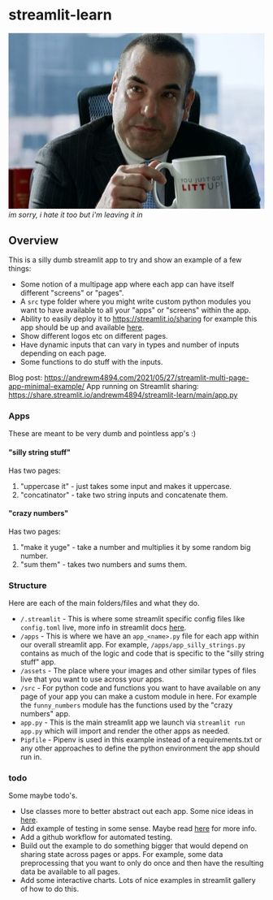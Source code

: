 # streamlit-learn

![litt_up](./assets/app_a_litt_up.jpg)  
*im sorry, i hate it too but i'm leaving it in*

## Overview 

This is a silly dumb streamlit app to try and show an example of a few things:

- Some notion of a multipage app where each app can have itself different "screens" or "pages".
- A `src` type folder where you might write custom python modules you want to have available to all your "apps" or "screens" within the app.
- Ability to easily deploy it to https://streamlit.io/sharing for example this app should be up and available [here](https://share.streamlit.io/andrewm4894/streamlit-learn/main/app.py).
- Show different logos etc on different pages.
- Have dynamic inputs that can vary in types and number of inputs depending on each page.
- Some functions to do stuff with the inputs.

Blog post: https://andrewm4894.com/2021/05/27/streamlit-multi-page-app-minimal-example/
App running on Streamlit sharing: https://share.streamlit.io/andrewm4894/streamlit-learn/main/app.py

### Apps

These are meant to be very dumb and pointless app's :) 

#### "silly string stuff"

Has two pages:
1. "uppercase it" - just takes some input and makes it uppercase.
2. "concatinator" - take two string inputs and concatenate them.

#### "crazy numbers"

Has two pages:
1. "make it yuge" - take a number and multiplies it by some random big number.
2. "sum them" - takes two numbers and sums them.

### Structure

Here are each of the main folders/files and what they do.

- `/.streamlit` - This is where some streamlit specific config files like `config.toml` live, more info in streamlit docs [here](https://docs.streamlit.io/en/stable/streamlit_configuration.html).
- `/apps` - This is where we have an `app_<name>.py` file for each app within our overall streamlit app. For example, `/apps/app_silly_strings.py` contains as much of the logic and code that is specific to the "silly string stuff" app.
- `/assets` - The place where your images and other similar types of files live that you want to use across your apps.
- `/src` - For python code and functions you want to have available on any page of your app you can make a custom module in here. For example the `funny_numbers` module has the functions used by the "crazy numbers" app.
- `app.py` - This is the main streamlit app we launch via `streamlit run app.py` which will import and render the other apps as needed.
- `Pipfile` - Pipenv is used in this example instead of a requirements.txt or any other approaches to define the python environment the app should run in.

### todo

Some maybe todo's.

- Use classes more to better abstract out each app. Some nice ideas in [here](https://github.com/YanAlmeida/streamlit-multipage-framework).
- Add example of testing in some sense. Maybe read [here](https://blog.streamlit.io/testing-streamlit-apps-using-seleniumbase/) for more info.
- Add a github workflow for automated testing.
- Build out the example to do something bigger that would depend on sharing state across pages or apps. For example, some data preprocessing that you want to only do once and then have the resulting data be available to all pages. 
- Add some interactive charts. Lots of nice examples in streamlit gallery of how to do this. 